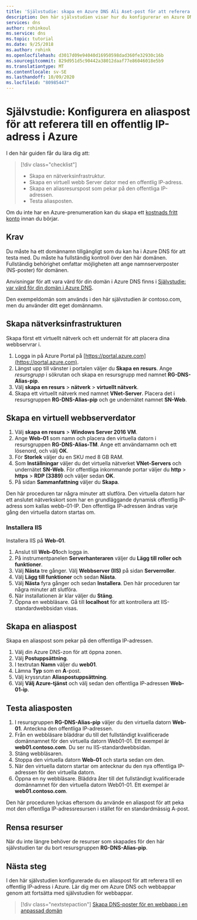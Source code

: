 ```yaml
---
title: 'Självstudie: skapa en Azure DNS Ali Aset-post för att referera till en offentlig Azure-IP-adress'
description: Den här självstudien visar hur du konfigurerar en Azure DNS-aliaspost för att referera till en offentlig IP-adress i Azure.
services: dns
author: rohinkoul
ms.service: dns
ms.topic: tutorial
ms.date: 9/25/2018
ms.author: rohink
ms.openlocfilehash: d3017d09e94040d16950598dad360fe32930c16b
ms.sourcegitcommit: 829d951d5c90442a38012daaf77e86046018e5b9
ms.translationtype: MT
ms.contentlocale: sv-SE
ms.lasthandoff: 10/09/2020
ms.locfileid: "80985447"
---
```

# <a name="tutorial-configure-an-alias-record-to-refer-to-an-azure-public-ip-address"></a>Självstudie: Konfigurera en aliaspost för att referera till en offentlig IP-adress i Azure 

I den här guiden får du lära dig att:

> [!div class="checklist"]
> * Skapa en nätverksinfrastruktur.
> * Skapa en virtuell webb Server dator med en offentlig IP-adress.
> * Skapa en aliasresurspost som pekar på den offentliga IP-adressen.
> * Testa aliasposten.


Om du inte har en Azure-prenumeration kan du skapa ett [kostnads fritt konto](https://azure.microsoft.com/free/?WT.mc_id=A261C142F) innan du börjar.

## <a name="prerequisites"></a>Krav
Du måste ha ett domännamn tillgängligt som du kan ha i Azure DNS för att testa med. Du måste ha fullständig kontroll över den här domänen. Fullständig behörighet omfattar möjligheten att ange namnserverposter (NS-poster) för domänen.

Anvisningar för att vara värd för din domän i Azure DNS finns i [Självstudie: var värd för din domän i Azure DNS](dns-delegate-domain-azure-dns.md).

Den exempeldomän som används i den här självstudien är contoso.com, men du använder ditt eget domännamn.

## <a name="create-the-network-infrastructure"></a>Skapa nätverksinfrastrukturen
Skapa först ett virtuellt nätverk och ett undernät för att placera dina webbservrar i.
1. Logga in på Azure Portal på [https://portal.azure.com](https://portal.azure.com).
2. Längst upp till vänster i portalen väljer du **Skapa en resurs**. Ange *resursgrupp* i sökrutan och skapa en resursgrupp med namnet **RG-DNS-Alias-pip**.
3. Välj **skapa en resurs**  >  **nätverk**  >  **virtuellt nätverk**.
4. Skapa ett virtuellt nätverk med namnet **VNet-Server**. Placera det i resursgruppen **RG-DNS-Alias-pip** och ge undernätet namnet **SN-Web**.

## <a name="create-a-web-server-virtual-machine"></a>Skapa en virtuell webbserverdator
1. Välj **skapa en resurs**  >  **Windows Server 2016 VM**.
2. Ange **Web-01** som namn och placera den virtuella datorn i resursgruppen **RG-DNS-Alias-TM**. Ange ett användarnamn och ett lösenord, och välj **OK**.
3. För **Storlek** väljer du en SKU med 8 GB RAM.
4. Som **Inställningar** väljer du det virtuella nätverket **VNet-Servers** och undernätet **SN-Web**. För offentliga inkommande portar väljer du **http**  >  **https**  >  **RDP (3389)** och väljer sedan **OK**.
5. På sidan **Sammanfattning** väljer du **Skapa**.

Den här proceduren tar några minuter att slutföra. Den virtuella datorn har ett anslutet nätverkskort som har en grundläggande dynamisk offentlig IP-adress som kallas webb-01-IP. Den offentliga IP-adressen ändras varje gång den virtuella datorn startas om.

### <a name="install-iis"></a>Installera IIS

Installera IIS på **Web-01**.

1. Anslut till **Web-01**och logga in.
2. På instrumentpanelen **Serverhanteraren** väljer du **Lägg till roller och funktioner**.
3. Välj **Nästa** tre gånger. Välj **Webbserver (IIS)** på sidan **Serverroller**.
4. Välj **Lägg till funktioner** och sedan **Nästa**.
5. Välj **Nästa** fyra gånger och sedan **Installera**. Den här proceduren tar några minuter att slutföra.
6. När installationen är klar väljer du **Stäng**.
7. Öppna en webbläsare. Gå till **localhost** för att kontrollera att IIS-standardwebbsidan visas.

## <a name="create-an-alias-record"></a>Skapa en aliaspost

Skapa en aliaspost som pekar på den offentliga IP-adressen.

1. Välj din Azure DNS-zon för att öppna zonen.
2. Välj **Postuppsättning**.
3. I textrutan **Namn** väljer du **web01**.
4. Lämna **Typ** som en **A**-post.
5. Välj kryssrutan **Aliaspostuppsättning**.
6. Välj **Välj Azure-tjänst** och välj sedan den offentliga IP-adressen **Web-01-ip**.

## <a name="test-the-alias-record"></a>Testa aliasposten

1. I resursgruppen **RG-DNS-Alias-pip** väljer du den virtuella datorn **Web-01**. Anteckna den offentliga IP-adressen.
1. Från en webbläsare bläddrar du till det fullständigt kvalificerade domännamnet för den virtuella datorn Web01-01. Ett exempel är **web01.contoso.com**. Du ser nu IIS-standardwebbsidan.
2. Stäng webbläsaren.
3. Stoppa den virtuella datorn **Web-01** och starta sedan om den.
4. När den virtuella datorn startar om antecknar du den nya offentliga IP-adressen för den virtuella datorn.
5. Öppna en ny webbläsare. Bläddra åter till det fullständigt kvalificerade domännamnet för den virtuella datorn Web01-01. Ett exempel är **web01.contoso.com**.

Den här proceduren lyckas eftersom du använde en aliaspost för att peka mot den offentliga IP-adressresursen i stället för en standardmässig A-post.

## <a name="clean-up-resources"></a>Rensa resurser

När du inte längre behöver de resurser som skapades för den här självstudien tar du bort resursgruppen **RG-DNS-Alias-pip**.


## <a name="next-steps"></a>Nästa steg

I den här självstudien konfigurerade du en aliaspost för att referera till en offentlig IP-adress i Azure. Lär dig mer om Azure DNS och webbappar genom att fortsätta med självstudien för webbappar.

> [!div class="nextstepaction"]
> [Skapa DNS-poster för en webbapp i en anpassad domän](./dns-web-sites-custom-domain.md)
